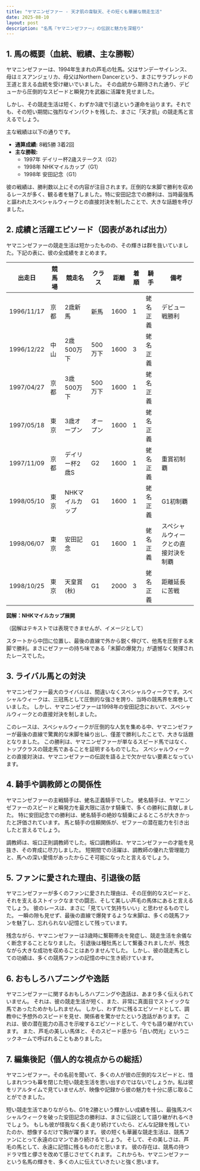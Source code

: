 ```yaml
---
title: "ヤマニンゼファー - 天才肌の韋駄天、その短くも華麗な競走生活"
date: 2025-08-10
layout: post
description: "名馬『ヤマニンゼファー』の伝説と魅力を深堀り"
---
```


## 1. 馬の概要（血統、戦績、主な勝鞍）

ヤマニンゼファーは、1994年生まれの芦毛の牡馬。父はサンデーサイレンス、母はミスアンジェリカ、母父はNorthern Dancerという、まさにサラブレッドの王道と言える血統を受け継いでいました。  その血統から期待された通り、デビューから圧倒的なスピードと瞬発力を武器に活躍を見せました。

しかし、その競走生活は短く、わずか3歳で引退という運命を辿ります。それでも、その短い期間に強烈なインパクトを残した、まさに「天才肌」の競走馬と言えるでしょう。

主な戦績は以下の通りです。

* **通算成績:** 8戦5勝 3着2回
* **主な勝鞍:**
    * 1997年  デイリー杯2歳ステークス（G2）
    * 1998年  NHKマイルカップ（G1）
    * 1998年  安田記念（G1）


彼の戦績は、勝利数以上にその内容が注目されます。圧倒的な末脚で勝利を収めるレースが多く、観る者を魅了しました。特に安田記念での勝利は、当時最強馬と謳われたスペシャルウィークとの直接対決を制したことで、大きな話題を呼びました。


## 2. 成績と活躍エピソード（図表があれば出力）

ヤマニンゼファーの競走生活は短かったものの、その輝きは群を抜いていました。下記の表に、彼の全成績をまとめます。

| 出走日       | 競馬場 | 競走名                 | クラス | 距離 | 着順 | 騎手       | 備考                                   |
|--------------|--------|----------------------|-------|------|------|-------------|----------------------------------------|
| 1996/11/17   | 京都   | 2歳新馬               | 新馬   | 1600 | 1     | 蛯名正義     | デビュー戦勝利                           |
| 1996/12/22   | 中山   | 2歳500万下             | 500万下 | 1600 | 3     | 蛯名正義     |                                        |
| 1997/04/27   | 京都   | 3歳500万下             | 500万下 | 1600 | 1     | 蛯名正義     |                                        |
| 1997/05/18   | 東京   | 3歳オープン             | オープン | 1600 | 1     | 蛯名正義     |                                        |
| 1997/11/09   | 京都   | デイリー杯2歳S         | G2     | 1600 | 1     | 蛯名正義     | 重賞初制覇                               |
| 1998/05/10   | 東京   | NHKマイルカップ         | G1     | 1600 | 1     | 蛯名正義     | G1初制覇                               |
| 1998/06/07   | 東京   | 安田記念               | G1     | 1600 | 1     | 蛯名正義     | スペシャルウィークとの直接対決を制覇 |
| 1998/10/25   | 東京   | 天皇賞(秋)             | G1     | 2000 | 3     | 蛯名正義     | 距離延長に苦戦                           |


**図解：NHKマイルカップ展開**

（図解はテキストでは表現できませんが、イメージとして）

スタートから中団に位置し、最後の直線で外から鋭く伸びて、他馬を圧倒する末脚で勝利。まさにゼファーの持ち味である「末脚の爆発力」が遺憾なく発揮されたレースでした。


## 3. ライバル馬との対決

ヤマニンゼファー最大のライバルは、間違いなくスペシャルウィークです。スペシャルウィークは、三冠馬として圧倒的な強さを誇り、当時の競馬界を席巻していました。  しかし、ヤマニンゼファーは1998年の安田記念において、スペシャルウィークとの直接対決を制しました。

このレースは、スペシャルウィークが圧倒的な人気を集める中、ヤマニンゼファーが最後の直線で驚異的な末脚を繰り出し、僅差で勝利したことで、大きな話題となりました。  この勝利は、ヤマニンゼファーが単なるスピード馬ではなく、トップクラスの競走馬であることを証明するものでした。  スペシャルウィークとの直接対決は、ヤマニンゼファーの伝説を語る上で欠かせない要素となっています。


## 4. 騎手や調教師との関係性

ヤマニンゼファーの主戦騎手は、蛯名正義騎手でした。  蛯名騎手は、ヤマニンゼファーのスピードと瞬発力を最大限に活かす騎乗で、多くの勝利に貢献しました。  特に安田記念での勝利は、蛯名騎手の絶妙な騎乗によるところが大きかったと評価されています。  馬と騎手の信頼関係が、ゼファーの潜在能力を引き出したと言えるでしょう。

調教師は、坂口正則調教師でした。坂口調教師は、ヤマニンゼファーの才能を見抜き、その育成に尽力しました。  短期間での活躍は、調教師の優れた管理能力と、馬への深い愛情があったからこそ可能になったと言えるでしょう。


## 5. ファンに愛された理由、引退後の話

ヤマニンゼファーが多くのファンに愛された理由は、その圧倒的なスピードと、それを支えるストイックなまでの闘志、そして美しい芦毛の馬体にあると言えるでしょう。  彼のレースは、まさに「見ていて気持ちいい」と思わせるものでした。  一瞬の隙も見せず、最後の直線で爆発するような末脚は、多くの競馬ファンを魅了し、忘れられない記憶として残っています。

残念ながら、ヤマニンゼファーは3歳時に繋靭帯炎を発症し、競走生活を余儀なく断念することとなりました。  引退後は種牡馬として繋養されましたが、残念ながら大きな成功を収めることはありませんでした。  しかし、彼の競走馬としての功績は、多くの競馬ファンの記憶の中に生き続けています。


## 6. おもしろハプニングや逸話

ヤマニンゼファーに関するおもしろハプニングや逸話は、あまり多く伝えられていません。  それは、彼の競走生活が短く、また、非常に真面目でストイックな馬であったためかもしれません。  しかし、わずかに残るエピソードとして、調教中に予想外のスピードを見せ、関係者を驚かせたという逸話があります。  これは、彼の潜在能力の高さを示唆するエピソードとして、今でも語り継がれています。  また、芦毛の美しい馬体と、そのスピード感から「白い閃光」というニックネームで呼ばれることもありました。


## 7. 編集後記（個人的な視点からの総括）

ヤマニンゼファー。その名前を聞いて、多くの人が彼の圧倒的なスピードと、惜しまれつつも幕を閉じた短い競走生活を思い出すのではないでしょうか。私は彼をリアルタイムで見ていませんが、映像や記録から彼の魅力を十分に感じ取ることができました。

短い競走生活でありながらも、G1を2勝という輝かしい成績を残し、最強馬スペシャルウィークを破った安田記念の勝利は、まさに伝説として語り継がれるべきでしょう。  もしも彼が怪我なく長く走り続けていたら、どんな記録を残していたのか、想像するだけで胸が躍ります。  彼の短くも華麗な競走生活は、競馬ファンにとって永遠のロマンであり続けるでしょう。  そして、その美しさは、芦毛の馬として、永遠に記憶に残るものだと思います。  彼の存在は、競馬の持つドラマ性と儚さを改めて感じさせてくれます。  これからも、ヤマニンゼファーという名馬の輝きを、多くの人に伝えていきたいと強く思います。

